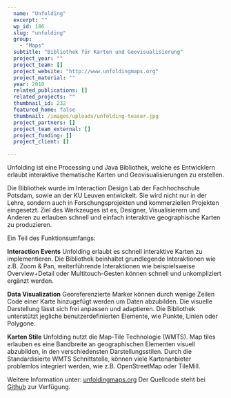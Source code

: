 ```yaml
---
  name: "Unfolding"
  excerpt: ""
  wp_id: 186
  slug: "unfolding"
  group: 
    - "Maps"
  subtitle: "Bibliothek für Karten und Geovisualisierung"
  project_year: ""
  project_team: []
  project_website: "http://www.unfoldingmaps.org"
  project_material: ""
  year: 2010
  related_publications: []
  related_projects: ""
  thumbnail_id: 232
  featured_home: false
  thumbnail: /images/uploads/unfolding-teaser.jpg
  project_partners: []
  project_team_external: []
  project_funding: []
  project_client: []

---
```

Unfolding ist eine Processing und Java Bibliothek, welche es Entwicklern erlaubt interaktive thematische Karten und Geovisualisierungen zu erstellen.

Die Bibliothek wurde im Interaction Design Lab der Fachhochschule Potsdam, sowie an der KU Leuven entwickelt. Sie wird nicht nur in der Lehre, sondern auch in Forschungsprojekten und kommerziellen Projekten eingesetzt. Ziel des Werkzeuges ist es, Designer, Visualisierern und Anderen zu erlauben schnell und einfach interaktive geographische Karten zu produzieren.

Ein Teil des Funktionsumfangs:

<strong>Interaction Events</strong>
Unfolding erlaubt es schnell interaktive Karten zu implementieren. Die Bibliothek beinhaltet grundlegende Interaktionen wie z.B. Zoom & Pan, weiterführende Interaktionen wie beispielsweise Overview+Detail oder Multitouch-Gesten können schnell und unkompliziert ergänzt werden.

<strong>Data Visualization</strong>
Georeferenzierte Marker können durch wenige Zeilen Code einer Karte hinzugefügt werden um Daten abzubilden. Die visuelle Darstellung lässt sich frei anpassen und adaptieren. Die Bibliothek unterstützt jegliche benutzerdefinierten Elemente, wie Punkte, Linien oder Polygone.

<strong>Karten Stile</strong>
Unfolding nutzt die Map-Tile Technologie (WMTS). Map tiles erlauben es eine Bandbreite an geographischen Elementen visuell abzubilden, in den verschiedensten Darstellungsstilen. Durch die Standardisierte WMTS Schnittstelle, können viele Kartenanbieter problemlos integriert werden, wie z.B. OpenStreetMap oder TileMill.

Weitere Information unter: <a href="http://unfoldingmaps.org">unfoldingmaps.org</a>
Der Quellcode steht bei <a href="https://github.com/tillnagel/unfolding">Github</a> zur Verfügung.